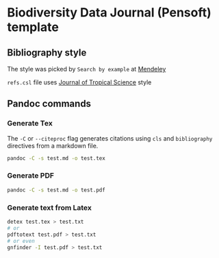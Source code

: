 # Biodiversity Data Journal (Pensoft) template

## Bibliography style

The style was picked by `Search by example` at [Mendeley]

`refs.csl` file uses [Journal of Tropical Science] style

## Pandoc commands

### Generate Tex

The `-C` or `--citeproc` flag generates citations using `cls` and
`bibliography` directives from a markdown file.

```bash
pandoc -C -s test.md -o test.tex
```

### Generate PDF

```bash
pandoc -C -s test.md -o test.pdf
```

### Generate text from Latex

```bash
detex test.tex > test.txt
# or
pdftotext test.pdf > test.txt
# or even
gnfinder -I test.pdf > test.txt
```

[Mendeley]: https://csl.mendeley.com/searchByExample/
[Journal of Tropical Science]: http://www.zotero.org/styles/journal-of-tropical-life-science

